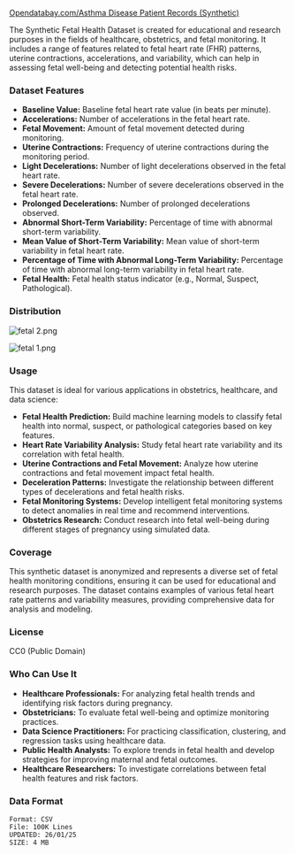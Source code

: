 [Opendatabay.com/Asthma Disease Patient Records (Synthetic)](https://opendatabay.com/collections/74c18111-3070-466e-9d37-c4ec398b3b15)


The Synthetic Fetal Health Dataset is created for educational and research purposes in the fields of healthcare, obstetrics, and fetal monitoring. It includes a range of features related to fetal heart rate (FHR) patterns, uterine contractions, accelerations, and variability, which can help in assessing fetal well-being and detecting potential health risks.

### Dataset Features
- **Baseline Value:** Baseline fetal heart rate value (in beats per minute).
- **Accelerations:** Number of accelerations in the fetal heart rate.
- **Fetal Movement:** Amount of fetal movement detected during monitoring.
- **Uterine Contractions:** Frequency of uterine contractions during the monitoring period.
- **Light Decelerations:** Number of light decelerations observed in the fetal heart rate.
- **Severe Decelerations:** Number of severe decelerations observed in the fetal heart rate.
- **Prolonged Decelerations:** Number of prolonged decelerations observed.
- **Abnormal Short-Term Variability:** Percentage of time with abnormal short-term variability.
- **Mean Value of Short-Term Variability:** Mean value of short-term variability in fetal heart rate.
- **Percentage of Time with Abnormal Long-Term Variability:** Percentage of time with abnormal long-term variability in fetal heart rate.
- **Fetal Health:** Fetal health status indicator (e.g., Normal, Suspect, Pathological).
### Distribution
![fetal 2.png](https://storage.googleapis.com/opendatabay_public/234f8ba2-8e8c-4d91-a1b6-b65b45b34ffb/5f6c720ddbf9_fetal_2.png)

![fetal 1.png](https://storage.googleapis.com/opendatabay_public/234f8ba2-8e8c-4d91-a1b6-b65b45b34ffb/9423742df713_fetal_1.png)



### Usage
This dataset is ideal for various applications in obstetrics, healthcare, and data science:

- **Fetal Health Prediction:** Build machine learning models to classify fetal health into normal, suspect, or pathological categories based on key features.
- **Heart Rate Variability Analysis:** Study fetal heart rate variability and its correlation with fetal health.
- **Uterine Contractions and Fetal Movement:** Analyze how uterine contractions and fetal movement impact fetal health.
- **Deceleration Patterns:** Investigate the relationship between different types of decelerations and fetal health risks.
- **Fetal Monitoring Systems:** Develop intelligent fetal monitoring systems to detect anomalies in real time and recommend interventions.
- **Obstetrics Research:** Conduct research into fetal well-being during different stages of pregnancy using simulated data.
### Coverage
This synthetic dataset is anonymized and represents a diverse set of fetal health monitoring conditions, ensuring it can be used for educational and research purposes. The dataset contains examples of various fetal heart rate patterns and variability measures, providing comprehensive data for analysis and modeling.

### License
CC0 (Public Domain)

### Who Can Use It
- **Healthcare Professionals:** For analyzing fetal health trends and identifying risk factors during pregnancy.
- **Obstetricians:** To evaluate fetal well-being and optimize monitoring practices.
- **Data Science Practitioners:** For practicing classification, clustering, and regression tasks using healthcare data.
- **Public Health Analysts:** To explore trends in fetal health and develop strategies for improving maternal and fetal outcomes.
- **Healthcare Researchers:** To investigate correlations between fetal health features and risk factors.



### Data Format
```
Format: CSV
File: 100K Lines
UPDATED: 26/01/25
SIZE: 4 MB
```